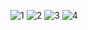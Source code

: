 
![1](https://user-images.githubusercontent.com/26562858/102913267-e10c7900-44c1-11eb-92ec-f67492e40c11.jpg)
![2](https://user-images.githubusercontent.com/26562858/102913785-95a69a80-44c2-11eb-85e7-b8451f29d44a.jpg)
![3](https://user-images.githubusercontent.com/26562858/102913788-97705e00-44c2-11eb-87be-760544c40d40.jpg)
![4](https://user-images.githubusercontent.com/26562858/102913789-9808f480-44c2-11eb-8fcc-30a0843864b1.jpg)

